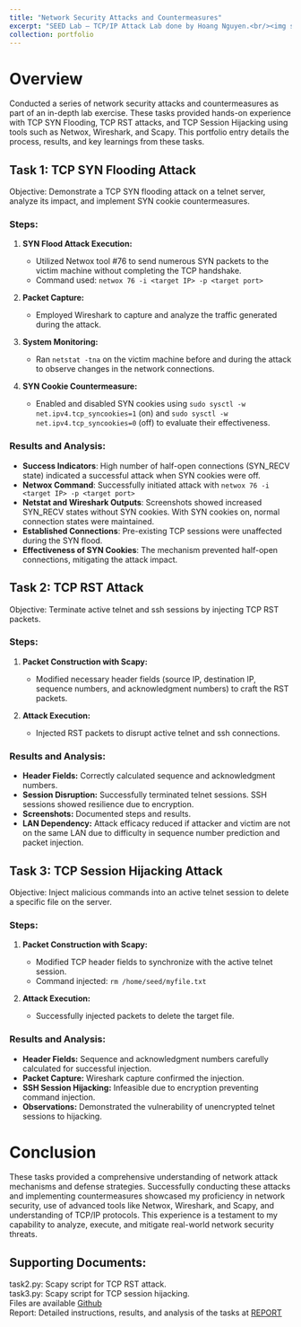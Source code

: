 ```yaml
---
title: "Network Security Attacks and Countermeasures"
excerpt: "SEED Lab – TCP/IP Attack Lab done by Hoang Nguyen.<br/><img src='/images/nwdiagram.png'>"
collection: portfolio
---
```


# Overview

Conducted a series of network security attacks and countermeasures as part of an in-depth lab exercise. These tasks provided hands-on experience with TCP SYN Flooding, TCP RST attacks, and TCP Session Hijacking using tools such as Netwox, Wireshark, and Scapy. This portfolio entry details the process, results, and key learnings from these tasks.

## Task 1: TCP SYN Flooding Attack

Objective: Demonstrate a TCP SYN flooding attack on a telnet server, analyze its impact, and implement SYN cookie countermeasures.

### Steps:

1. **SYN Flood Attack Execution:**

   - Utilized Netwox tool #76 to send numerous SYN packets to the victim machine without completing the TCP handshake.
   - Command used: `netwox 76 -i <target IP> -p <target port>`

2. **Packet Capture:**

   - Employed Wireshark to capture and analyze the traffic generated during the attack.

3. **System Monitoring:**

   - Ran `netstat -tna` on the victim machine before and during the attack to observe changes in the network connections.

4. **SYN Cookie Countermeasure:**
   - Enabled and disabled SYN cookies using `sudo sysctl -w net.ipv4.tcp_syncookies=1` (on) and `sudo sysctl -w net.ipv4.tcp_syncookies=0` (off) to evaluate their effectiveness.

### Results and Analysis:

- **Success Indicators**: High number of half-open connections (SYN_RECV state) indicated a successful attack when SYN cookies were off.
- **Netwox Command**: Successfully initiated attack with `netwox 76 -i <target IP> -p <target port>`
- **Netstat and Wireshark Outputs**: Screenshots showed increased SYN_RECV states without SYN cookies. With SYN cookies on, normal connection states were maintained.
- **Established Connections**: Pre-existing TCP sessions were unaffected during the SYN flood.
- **Effectiveness of SYN Cookies**: The mechanism prevented half-open connections, mitigating the attack impact.

## Task 2: TCP RST Attack

Objective: Terminate active telnet and ssh sessions by injecting TCP RST packets.

### Steps:

1. **Packet Construction with Scapy:**

   - Modified necessary header fields (source IP, destination IP, sequence numbers, and acknowledgment numbers) to craft the RST packets.

2. **Attack Execution:**
   - Injected RST packets to disrupt active telnet and ssh connections.

### Results and Analysis:

- **Header Fields:** Correctly calculated sequence and acknowledgment numbers.
- **Session Disruption:** Successfully terminated telnet sessions. SSH sessions showed resilience due to encryption.
- **Screenshots:** Documented steps and results.
- **LAN Dependency:** Attack efficacy reduced if attacker and victim are not on the same LAN due to difficulty in sequence number prediction and packet injection.

## Task 3: TCP Session Hijacking Attack

Objective: Inject malicious commands into an active telnet session to delete a specific file on the server.

### Steps:

1. **Packet Construction with Scapy:**

   - Modified TCP header fields to synchronize with the active telnet session.
   - Command injected: `rm /home/seed/myfile.txt`

2. **Attack Execution:**
   - Successfully injected packets to delete the target file.

### Results and Analysis:

- **Header Fields:** Sequence and acknowledgment numbers carefully calculated for successful injection.
- **Packet Capture:** Wireshark capture confirmed the injection.
- **SSH Session Hijacking:** Infeasible due to encryption preventing command injection.
- **Observations:** Demonstrated the vulnerability of unencrypted telnet sessions to hijacking.

# Conclusion

These tasks provided a comprehensive understanding of network attack mechanisms and defense strategies. Successfully conducting these attacks and implementing countermeasures showcased my proficiency in network security, use of advanced tools like Netwox, Wireshark, and Scapy, and understanding of TCP/IP protocols. This experience is a testament to my capability to analyze, execute, and mitigate real-world network security threats.

## Supporting Documents:

task2.py: Scapy script for TCP RST attack. <br>
task3.py: Scapy script for TCP session hijacking. <br>
Files are available [Github](https://github.com/hoangnguyen2809/TCP-Attack-Lab) <br>
Report: Detailed instructions, results, and analysis of the tasks at [REPORT](https://hoangnguyen2809.github.io/posts/2012/08/blog-post-1/)
